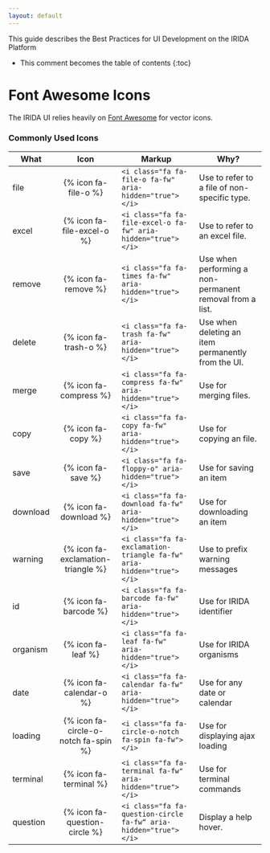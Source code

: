 ```yaml
---
layout: default
---
```


This guide describes the Best Practices for UI Development on the IRIDA Platform

* This comment becomes the table of contents
{:toc}

Font Awesome Icons
==================

The IRIDA UI relies heavily on [Font Awesome](http://fortawesome.github.io/Font-Awesome/) for vector icons. 

### Commonly Used Icons

| What     | Icon                   | Markup                               | Why?
|----------|:------------------------------------:|-----------------------------------------------------------------------|----------------------------------------------------------|
| file     | {% icon fa-file-o %}                 | `<i class="fa fa-file-o fa-fw" aria-hidden="true"></i>`               | Use to refer to a file of non-specific type.             |
| excel    | {% icon fa-file-excel-o %}           | `<i class="fa fa-file-excel-o fa-fw" aria-hidden="true"></i>`         | Use to refer to an excel file.                           |
| remove   | {% icon fa-remove %}                 | `<i class="fa fa-times fa-fw" aria-hidden="true"></i>`                | Use when performing a non-permanent removal from a list. |
| delete   | {% icon fa-trash-o %}                | `<i class="fa fa-trash fa-fw" aria-hidden="true"></i>`                | Use when deleting an item permanently from the UI.       |
| merge    |  {% icon fa-compress %}              | `<i class="fa fa-compress fa-fw" aria-hidden="true"></i>`             | Use for merging files.                                   |
| copy     | {% icon fa-copy %}                   | `<i class="fa fa-copy fa-fw" aria-hidden="true"></i>`                 | Use for copying an file.                                 |
| save     | {% icon fa-save %}                   | `<i class="fa fa-floppy-o" aria-hidden="true"></i>`                   | Use for saving an item                                   | 
| download | {% icon fa-download %}               | `<i class="fa fa-download fa-fw" aria-hidden="true"></i>`             | Use for downloading an item                              |
| warning  | {% icon fa-exclamation-triangle %}   | `<i class="fa fa-exclamation-triangle fa-fw" aria-hidden="true"></i>` | Use to prefix warning messages                           |
| id       |  {% icon fa-barcode %}               | `<i class="fa fa-barcode fa-fw" aria-hidden="true"></i>`              | Use for IRIDA identifier                                 | 
| organism | {% icon fa-leaf %}                   | `<i class="fa fa-leaf fa-fw" aria-hidden="true"></i>`                 | Use for IRIDA organisms                                  | 
| date     |  {% icon fa-calendar-o %}            | `<i class="fa fa-calendar fa-fw" aria-hidden="true"></i>`             | Use for any date or calendar                             | 
| loading  | {% icon fa-circle-o-notch fa-spin %} | `<i class="fa fa-circle-o-notch fa-spin fa-fw"></i>`                  | Use for displaying ajax loading                          |
| terminal |  {% icon fa-terminal %}              | `<i class="fa fa-terminal fa-fw" aria-hidden="true"></i>`             | Use for terminal commands                                |
| question |  {% icon fa-question-circle %}       | `<i class="fa fa-question-circle fa-fw“ aria-hidden="true"></i>`      | Display a help hover. |
